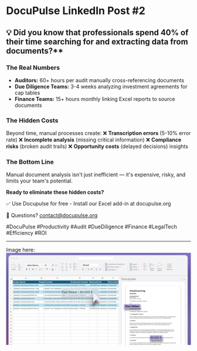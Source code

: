 # DocuPulse LinkedIn Post #2

## 💡 Did you know that professionals spend 40% of their time searching for and extracting data from documents?**

### The Real Numbers
- **Auditors:** 60+ hours per audit manually cross-referencing documents
- **Due Diligence Teams:** 3-4 weeks analyzing investment agreements for cap tables
- **Finance Teams:** 15+ hours monthly linking Excel reports to source documents

### The Hidden Costs
Beyond time, manual processes create:
❌ **Transcription errors** (5-10% error rate)
❌ **Incomplete analysis** (missing critical information)
❌ **Compliance risks** (broken audit trails)
❌ **Opportunity costs** (delayed decisions)
insights

### The Bottom Line
Manual document analysis isn't just inefficient — it's expensive, risky, and limits your team's potential.

**Ready to eliminate these hidden costs?**

✅ Use Docupulse for free - Install our Excel add-in at docupulse.org

📧 Questions? contact@docupulse.org

#DocuPulse #Productivity #Audit #DueDiligence #Finance #LegalTech #Efficiency #ROI

-------
Image here:
![DocuPulse Screenshot](assets/Screenshot%202025-10-04%20222955.png)

